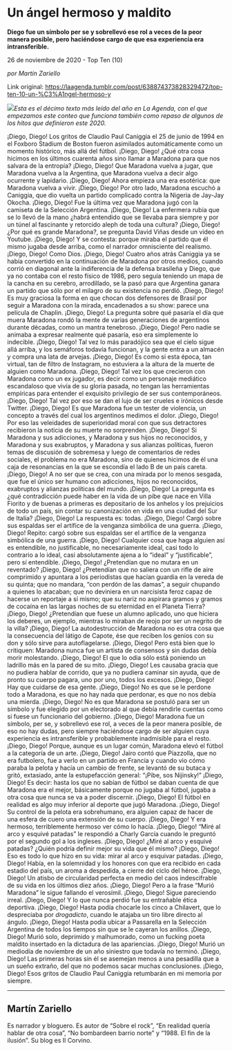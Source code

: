 # Un ángel hermoso y maldito

**Diego fue un símbolo per se y sobrellevó ese rol a veces de la peor manera posible, pero haciéndose cargo de que esa experiencia era intransferible.**

26 de noviembre de 2020 - Top Ten (10)

_por Martín Zariello_

Link original: https://laagenda.tumblr.com/post/638874373828329472/top-ten-10-un-%C3%A1ngel-hermoso-y

![](https://64.media.tumblr.com/f29eaf32b30a27e253679fb5f083dde2/a7d0c17aa0e3ed76-cd/s500x750/aa18cbedbf2cf16d31cb2c4dcfb9979f915f9c34.jpg)*Esta es el décimo texto más leído del año en La Agenda, con el que empezamos este conteo que funciona también como repaso de algunos de los hitos que definieron este 2020.*   
  


¡Diego, Diego! Los gritos de Claudio Paul Caniggia el 25 de junio de 1994 en el Foxboro Stadium de Boston fueron asimilados automáticamente como un momento histórico, más allá del fútbol. ¡Diego, Diego! ¿Qué otra cosa hicimos en los últimos cuarenta años sino llamar a Maradona para que nos salvara de la entropía? ¡Diego, Diego! Que Maradona vuelva a jugar, que Maradona vuelva a la Argentina, que Maradona vuelva a decir algo ocurrente y lapidario. ¡Diego, Diego! Ahora empieza una era esotérica: que Maradona vuelva a vivir. ¡Diego, Diego! Por otro lado, Maradona escuchó a Caniggia, que dio vuelta un partido complicado contra la Nigeria de Jay-Jay Okocha. ¡Diego, Diego! Fue la última vez que Maradona jugó con la camiseta de la Selección Argentina. ¡Diego, Diego! La enfermera rubia que se lo llevó de la mano ¿habrá entendido que se llevaba para siempre y por un túnel al fascinante y retorcido aleph de toda una cultura? ¡Diego, Diego! ¿Por qué es grande Maradona?, se pregunta David Viñas desde un video en Youtube. ¡Diego, Diego! Y se contesta: porque miraba el partido que él mismo jugaba desde arriba, como el narrador omnisciente del realismo. ¡Diego, Diego! Como Dios. ¡Diego, Diego! Cuatro años atrás Caniggia ya se había convertido en la continuación de Maradona por otros medios, cuando corrió en diagonal ante la indiferencia de la defensa brasileña y Diego, que ya no contaba con el resto físico de 1986, pero seguía teniendo un mapa de la cancha en su cerebro, arrodillado, se la pasó para que Argentina ganara un partido que sólo por el milagro de su existencia no perdió. ¡Diego, Diego! Es muy graciosa la forma en que chocan dos defensores de Brasil por seguir a Maradona con la mirada, encadenados a su show: parece una película de Chaplin. ¡Diego, Diego! La pregunta sobre qué pasaría el día que muera Maradona rondó la mente de varias generaciones de argentinos durante décadas, como un mantra tenebroso. ¡Diego, Diego! Pero nadie se animaba a expresar realmente qué pasaría, eso era simplemente lo indecible. ¡Diego, Diego! Tal vez lo más paradójico sea que el cielo sigue allá arriba, y los semáforos todavía funcionan, y la gente entra a un almacén y compra una lata de arvejas. ¡Diego, Diego! Es como si esta época, tan virtual, tan de filtro de Instagram, no estuviera a la altura de la muerte de alguien como Maradona. ¡Diego, Diego! Tal vez los que crecieron con Maradona como un ex jugador, es decir como un personaje mediático escandaloso que vivía de su gloria pasada, no tengan las herramientas empíricas para entender el exquisito privilegio de ser sus contemporáneos. ¡Diego, Diego! Tal vez por eso se dan el lujo de ser crueles e irónicos desde Twitter. ¡Diego, Diego! Es que Maradona fue un tester de violencia, un concepto a través del cual los argentinos medimos el dolor. ¡Diego, Diego! Por eso las veleidades de superioridad moral con que sus detractores recibieron la noticia de su muerte no sorprenden. ¡Diego, Diego! Si Maradona y sus adicciones, y Maradona y sus hijos no reconocidos, y Maradona y sus exabruptos, y Maradona y sus alianzas políticas, fueron temas de discusión de sobremesa y luego de comentarios de redes sociales, el problema no era Maradona, sino de quienes hicimos de él una caja de resonancias en la que se escondía el lado B de un país careta. ¡Diego, Diego! A no ser que se crea, con una mirada por lo menos sesgada, que fue el único ser humano con adicciones, hijos no reconocidos, exabruptos y alianzas políticas del mundo. ¡Diego, Diego! La pregunta es ¿qué contradicción puede haber en la vida de un pibe que nace en Villa Fiorito y de buenas a primeras es depositario de los anhelos y los prejuicios de todo un país, sin contar su canonización en vida en una ciudad del Sur de Italia? ¡Diego, Diego! La respuesta es: todas. ¡Diego, Diego! Cargó sobre sus espaldas ser el artífice de la venganza simbólica de una guerra. ¡Diego, Diego! Repito: cargó sobre sus espaldas ser el artífice de la venganza simbólica de una guerra. ¡Diego, Diego! Cualquier cosa que haga alguien así es entendible, no justificable, no necesariamente ideal, casi todo lo contrario a lo ideal, casi absolutamente ajena a lo “ideal” y “justificable”, pero sí entendible. ¡Diego, Diego! ¿Pretendían que no mutara en un reventado? ¡Diego, Diego! ¿Pretendían que no saliera con un rifle de aire comprimido y apuntara a los periodistas que hacían guardia en la vereda de su quinta; que no mandara, “con perdón de las damas”, a seguir chupando a quienes lo atacaban; que no deviniera en un narcisista feroz capaz de hacerse un reportaje a sí mismo; que su nariz no aspirara gramos y gramos de cocaína en las largas noches de su eternidad en el Planeta Tierra? ¡Diego, Diego! ¿Pretendían que fuese un alumno aplicado, uno que hiciera los deberes, un ejemplo, mientras lo miraban de reojo por ser un negrito de la villa? ¡Diego, Diego! La autodestrucción de Maradona no es otra cosa que la consecuencia del látigo de Capote, ése que reciben los genios con su don y sólo sirve para autoflagelarse. ¡Diego, Diego! Pero está bien que lo critiquen: Maradona nunca fue un artista de consensos y sin dudas debía morir molestando. ¡Diego, Diego! El que lo odia sólo está poniendo un ladrillo más en la pared de su mito. ¡Diego, Diego! Les causaba gracia que no pudiera hablar de corrido, que ya no pudiera caminar sin ayuda, que de pronto su cuerpo pagara, uno por uno, todos los excesos. ¡Diego, Diego! Hay que cuidarse de esa gente. ¡Diego, Diego! No es que se le perdone todo a Maradona, es que no hay nada que perdonar, es que no nos debía una mierda. ¡Diego, Diego! No es que Maradona se postuló para ser un símbolo y fue elegido por un electorado al que debía rendirle cuentas como si fuese un funcionario del gobierno. ¡Diego, Diego! Maradona fue un símbolo, per se, y sobrellevó ese rol, a veces de la peor manera posible, de eso no hay dudas, pero siempre haciéndose cargo de ser alguien cuya experiencia es intransferible y probablemente inadmisible para el resto. ¡Diego, Diego! Porque, aunque es un lugar común, Maradona elevó el fútbol a la categoría de un arte. ¡Diego, Diego! Jairo contó que Piazzolla, que no era futbolero, fue a verlo en un partido en Francia y cuando vio cómo paraba la pelota y hacía un cambio de frente, se levantó de su butaca y gritó, extasiado, ante la estupefacción general: “¡Pibe, sos Nijinsky!” ¡Diego, Diego! Es decir: hasta los que no sabían de fútbol se daban cuenta de que Maradona era el mejor, básicamente porque no jugaba al fútbol, jugaba a otra cosa que nunca se va a poder discernir. ¡Diego, Diego! El fútbol en realidad es algo muy inferior al deporte que jugó Maradona. ¡Diego, Diego! Su control de la pelota era sobrehumano, era alguien capaz de hacer de una esfera de cuero una extensión de su cuerpo. ¡Diego, Diego! Y era hermoso, terriblemente hermoso ver cómo lo hacía. ¡Diego, Diego! “Miré al arco y esquivé patadas” le respondió a Charly García cuando le preguntó por el segundo gol a los ingleses. ¡Diego, Diego! ¿Miré al arco y esquivé patadas? ¿Quién podría definir mejor su vida que él mismo? ¡Diego, Diego! Eso es todo lo que hizo en su vida: mirar al arco y esquivar patadas. ¡Diego, Diego! Había, en la solemnidad y los honores con que era recibido en cada estadio del país, un aroma a despedida, a cierre del ciclo del héroe. ¡Diego, Diego! Un atisbo de circularidad perfecta en medio del caos indescifrable de su vida en los últimos diez años. ¡Diego, Diego! Pero a la frase “Murió Maradona” le sigue fallando el verosímil. ¡Diego, Diego! Sigue pareciendo irreal. ¡Diego, Diego! Y lo que nunca perdió fue su entrañable ética deportiva. ¡Diego, Diego! Hasta podía chocarle los cinco a Chilavert, que lo despreciaba por *drogadicto*, cuando le atajaba un tiro libre directo al ángulo. ¡Diego, Diego! Hasta podía ubicar a Passarella en la Selección Argentina de todos los tiempos sin que se le cayeran los anillos. ¡Diego, Diego! Murió solo, deprimido y malhumorado, como un fucking poeta maldito insertado en la dictadura de las apariencias. ¡Diego, Diego! Murió un mediodía de noviembre de un año siniestro que todavía no terminó. ¡Diego, Diego! Las primeras horas sin él se asemejan menos a una pesadilla que a un sueño extraño, del que no podemos sacar muchas conclusiones. ¡Diego, Diego! Esos gritos de Claudio Paul Caniggia retumbarán en mi memoria por siempre.   



---

 Martín Zariello
----------------

 Es narrador y bloguero. Es autor de “Sobre el rock”, “En realidad quería hablar de otra cosa”, “No bombardeen barrio norte” y “1988. El fin de la ilusión”. Su blog es Il Corvino.



